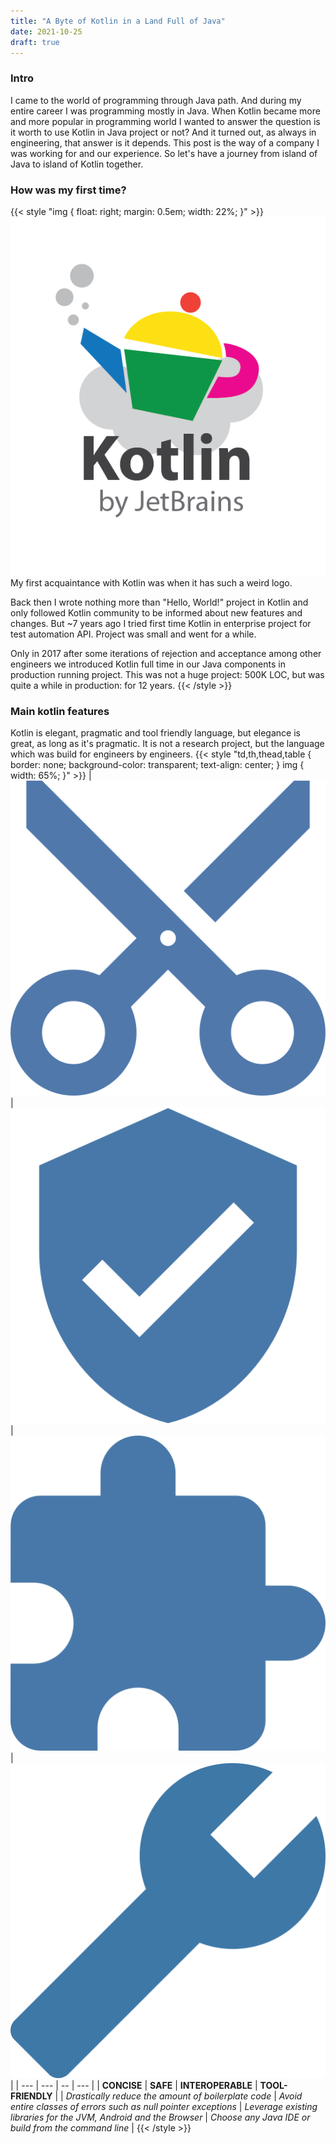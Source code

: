```yaml
---
title: "A Byte of Kotlin in a Land Full of Java"
date: 2021-10-25
draft: true
---
```

### Intro
I came to the world of programming through Java path. And during my entire career I was programming 
mostly in Java. When Kotlin became more and more popular in programming world I wanted to answer 
the question is it worth to use Kotlin in Java project or not?
And it turned out, as always in engineering, that answer is it depends.
This post is the way of a company I was working for and our experience.
So let's have a journey from island of Java to island of Kotlin together.

### How was my first time?
{{< style "img { float: right; margin: 0.5em; width: 22%; }" >}}
![Kotlin Logo](./Kotlin.png)
My first acquaintance with Kotlin was when it has such a weird logo.

Back then I wrote nothing more than "Hello, World!" project in Kotlin and only followed Kotlin
community to be informed about new features and changes. But ~7 years ago I tried first time
Kotlin in enterprise project for test automation API. Project was small and went for a while.

Only in 2017 after some iterations of rejection and acceptance among other engineers we introduced
Kotlin full time in our Java components in production running project. This was not a huge project:
500K LOC, but was quite a while in production: for 12 years.
{{< /style >}}

### Main kotlin features
Kotlin is elegant, pragmatic and tool friendly language, but elegance is great, as long as
it's pragmatic. It is not a research project, but the language which was build for engineers
by engineers.
{{< style "td,th,thead,table { border: none;  background-color: transparent; text-align: center; } img {  width: 65%; }"  >}}
| ![cut](./cut.png) | ![shield](./shield.png) | ![extension](./extension.png) | ![wrench](./wrench.png) |
| --- | --- | -- | --- |
| **CONCISE** | **SAFE** | **INTEROPERABLE** | **TOOL-FRIENDLY** |
| *Drastically reduce the amount of boilerplate code* | *Avoid entire classes of errors such as null pointer exceptions* | *Leverage existing libraries for the JVM, Android and the Browser* | *Choose any Java IDE or build from the command line* |
{{< /style >}}
